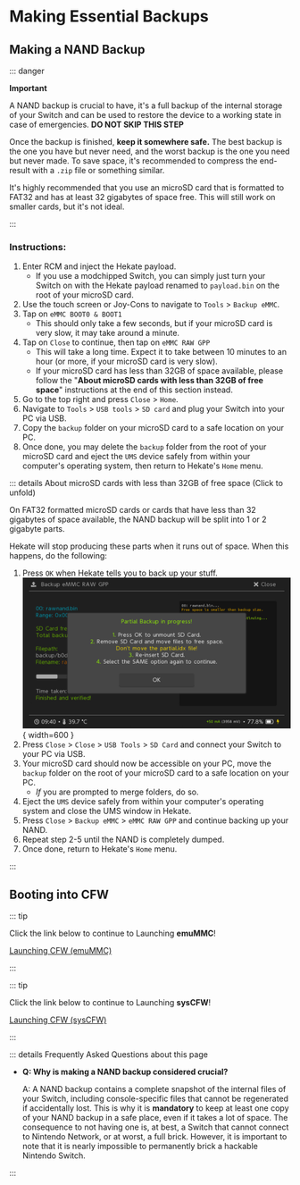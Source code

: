 # Making Essential Backups

## Making a NAND Backup

::: danger

**Important**

A NAND backup is crucial to have, it's a full backup of the internal storage of your Switch and can be used to restore the device to a working state in case of emergencies. **DO NOT SKIP THIS STEP**

Once the backup is finished, **keep it somewhere safe.** The best backup is the one you have but never need, and the worst backup is the one you need but never made. To save space, it's recommended to compress the end-result with a `.zip` file or something similar.

It's highly recommended that you use an microSD card that is formatted to FAT32 and has at least 32 gigabytes of space free. This will still work on smaller cards, but it's not ideal.

:::

### Instructions:

1. Enter RCM and inject the Hekate payload.
    - If you use a modchipped Switch, you can simply just turn your Switch on with the Hekate payload renamed to `payload.bin` on the root of your microSD card.
1. Use the touch screen or Joy-Cons to navigate to `Tools` > `Backup eMMC`.
1. Tap on `eMMC BOOT0 & BOOT1`
    - This should only take a few seconds, but if your microSD card is very slow, it may take around a minute.
1. Tap on `Close` to continue, then tap on `eMMC RAW GPP`
    - This will take a long time. Expect it to take between 10 minutes to an hour (or more, if your microSD card is very slow).
    - If your microSD card has less than 32GB of space available, please follow the "**About microSD cards with less than 32GB of free space**" instructions at the end of this section instead.
1. Go to the top right and press `Close` > `Home`.
1. Navigate to `Tools` > `USB tools` > `SD card` and plug your Switch into your PC via USB.
1. Copy the `backup` folder on your microSD card to a safe location on your PC.
1. Once done, you may delete the `backup` folder from the root of your microSD card and eject the `UMS` device safely from within your computer's operating system, then return to Hekate's `Home` menu.

::: details About microSD cards with less than 32GB of free space (Click to unfold)

On FAT32 formatted microSD cards or cards that have less than 32 gigabytes of space available, the NAND backup will be split into 1 or 2 gigabyte parts.

Hekate will stop producing these parts when it runs out of space. When this happens, do the following:

1. Press `OK` when Hekate tells you to back up your stuff.</br>
    ![nandbackup](img/nandbackup.bmp){ width=600 }
1. Press `Close` > `Close` > `USB Tools` > `SD Card` and connect your Switch to your PC via USB.
1. Your microSD card should now be accessible on your PC, move the `backup` folder on the root of your microSD card to a safe location on your PC.
    - *If* you are prompted to merge folders, do so.
1. Eject the `UMS` device safely from within your computer's operating system and close the UMS window in Hekate.
1. Press `Close` > `Backup eMMC` > `eMMC RAW GPP` and continue backing up your NAND.
1. Repeat step 2-5 until the NAND is completely dumped.
1. Once done, return to Hekate's `Home` menu.

:::

## Booting into CFW

::: tip

Click the link below to continue to Launching **emuMMC**!

[Launching CFW (emuMMC)](launching_cfw?tab=instructions-for-emummc)

:::

::: tip

Click the link below to continue to Launching **sysCFW**!

[Launching CFW (sysCFW)](launching_cfw?tab=instructions-for-syscfw)

:::

::: details Frequently Asked Questions about this page

- **Q: Why is making a NAND backup considered crucial?**

    A: A NAND backup contains a complete snapshot of the internal files of your Switch, including console-specific files that cannot be regenerated if accidentally lost. This is why it is **mandatory** to keep at least one copy of your NAND backup in a safe place, even if it takes a lot of space. The consequence to not having one is, at best, a Switch that cannot connect to Nintendo Network, or at worst, a full brick. However, it is important to note that it is nearly impossible to permanently brick a hackable Nintendo Switch.

:::

